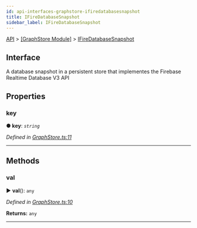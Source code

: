 ```yaml
---
id: api-interfaces-graphstore-ifiredatabasesnapshot
title: IFireDatabaseSnapshot
sidebar_label: IFireDatabaseSnapshot
---
```


[API](api-readme.md) > [[GraphStore Module]](api-modules-graphstore-module.md) > [IFireDatabaseSnapshot](api-interfaces-graphstore-ifiredatabasesnapshot.md)



## Interface


A database snapshot in a persistent store that implementes the Firebase Realtime Database V3 API


## Properties
<a id="key"></a>

###  key

**●  key**:  *`string`* 

*Defined in [GraphStore.ts:11](http://github.com/@besync/graphstore/packages/graphstore/src/GraphStore.ts#L11)*





___


## Methods
<a id="val"></a>

###  val

► **val**(): `any`



*Defined in [GraphStore.ts:10](http://github.com/@besync/graphstore/packages/graphstore/src/GraphStore.ts#L10)*





**Returns:** `any`





___


